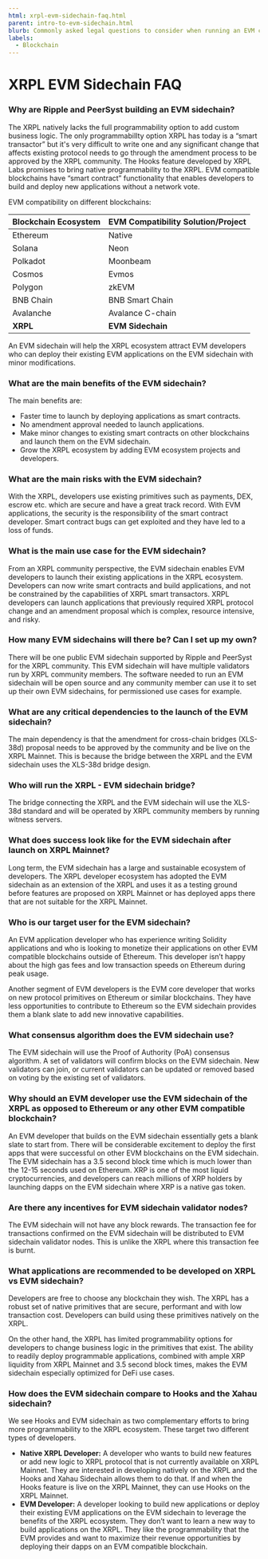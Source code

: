 ```yaml
---
html: xrpl-evm-sidechain-faq.html
parent: intro-to-evm-sidechain.html
blurb: Commonly asked legal questions to consider when running an EVM compatible sidechain.
labels:
  - Blockchain
---
```

# XRPL EVM Sidechain FAQ

### Why are Ripple and PeerSyst building an EVM sidechain?

The XRPL natively lacks the full programmability option to add custom business logic. The only programmabilIty option XRPL has today is a “smart transactor” but it's very difficult to write one and any significant change that affects existing protocol needs to go through the amendment process to be approved by the XRPL community. The Hooks feature developed by XRPL Labs promises to bring native programmability to the XRPL. EVM compatible blockchains have “smart contract” functionality that enables developers to build and deploy new applications without a network vote.

EVM compatibility on different blockchains:

| Blockchain Ecosystem | EVM Compatibility Solution/Project |
|----------------------|------------------------------------|
| Ethereum             | Native                             |
| Solana               | Neon                               |
| Polkadot             | Moonbeam                           |
| Cosmos               | Evmos                              |
| Polygon              | zkEVM                              |
| BNB Chain            | BNB Smart Chain                    |
| Avalanche            | Avalance C-chain                   |
| **XRPL**             | **EVM Sidechain**                  |

An EVM sidechain will help the XRPL ecosystem attract EVM developers who can deploy their existing EVM applications on the EVM sidechain with minor modifications.


### What are the main benefits of the EVM sidechain?

The main benefits are:

- Faster time to launch by deploying applications as smart contracts.
- No amendment approval needed to launch applications.
- Make minor changes to existing smart contracts on other blockchains and launch them on the EVM sidechain.
- Grow the XRPL ecosystem by adding EVM ecosystem projects and developers.


### What are the main risks with the EVM sidechain?

With the XRPL, developers use existing primitives such as payments, DEX, escrow etc. which are secure and have a great track record. With EVM applications, the security is the responsibility of the smart contract developer. Smart contract bugs can get exploited and they have led to a loss of funds.


### What is the main use case for the EVM sidechain?

From an XRPL community perspective, the EVM sidechain enables EVM developers to launch their existing applications in the XRPL ecosystem. Developers can now write smart contracts and build applications, and not be constrained by the capabilities of XRPL smart transactors. XRPL developers can launch applications that previously required XRPL protocol change and an amendment proposal which is complex, resource intensive, and risky.


### How many EVM sidechains will there be? Can I set up my own?

There will be one public EVM sidechain supported by Ripple and PeerSyst for the XRPL community. This EVM sidechain will have multiple validators run by XRPL community members. The software needed to run an EVM sidechain will be open source and any community member can use it to set up their own EVM sidechains, for permissioned use cases for example.


### What are any critical dependencies to the launch of the EVM sidechain?

The main dependency is that the amendment for cross-chain bridges (XLS-38d) proposal needs to be approved by the community and be live on the XRPL Mainnet. This is because the bridge between the XRPL and the EVM sidechain uses the XLS-38d bridge design.


### Who will run the XRPL - EVM sidechain bridge?

The bridge connecting the XRPL and the EVM sidechain will use the XLS-38d standard and will be operated by XRPL community members by running witness servers.


### What does success look like for the EVM sidechain after launch on XRPL Mainnet?

Long term, the EVM sidechain has a large and sustainable ecosystem of developers. The XRPL developer ecosystem has adopted the EVM sidechain as an extension of the XRPL and uses it as a testing ground before features are proposed on XRPL Mainnet or has deployed apps there that are not suitable for the XRPL Mainnet.


### Who is our target user for the EVM sidechain?

An EVM application developer who has experience writing Solidity applications and who is looking to monetize their applications on other EVM compatible blockchains outside of Ethereum. This developer isn’t happy about the high gas fees and low transaction speeds on Ethereum during peak usage.

Another segment of EVM developers is the EVM core developer that works on new protocol primitives on Ethereum or similar blockchains. They have less opportunities to contribute to Ethereum so the EVM sidechain provides them a blank slate to add new innovative capabilities.


### What consensus algorithm does the EVM sidechain use?

The EVM sidechain will use the Proof of Authority (PoA) consensus algorithm. A set of validators will confirm blocks on the EVM sidechain. New validators can join, or current validators can be updated or removed based on voting by the existing set of validators.


### Why should an EVM developer use the EVM sidechain of the XRPL as opposed to Ethereum or any other EVM compatible blockchain?

An EVM developer that builds on the EVM sidechain essentially gets a blank slate to start from. There will be considerable excitement to deploy the first apps that were successful on other EVM blockchains on the EVM sidechain. The EVM sidechain has a 3.5 second block time  which is much lower than the 12-15 seconds used on Ethereum. XRP is one of the most liquid cryptocurrencies, and developers can reach millions of XRP holders by launching dapps on the EVM sidechain where XRP is a native gas token.


### Are there any incentives for EVM sidechain validator nodes?

The EVM sidechain will not have any block rewards. The transaction fee for transactions confirmed on the EVM sidechain will be distributed to EVM sidechain validator nodes. This is unlike the XRPL where this transaction fee is burnt.


### What applications are recommended to be developed on XRPL vs EVM sidechain?

Developers are free to choose any blockchain they wish. The XRPL has a robust set of native primitives that are secure, performant and with low transaction cost. Developers can build using these primitives natively on the XRPL.

On the other hand, the XRPL has limited programmability options for developers to change business logic in the primitives that exist. The ability to readily deploy programmable applications, combined with ample XRP liquidity from XRPL Mainnet and 3.5 second block times, makes the EVM sidechain especially optimized for DeFi use cases.


### How does the EVM sidechain compare to Hooks and the Xahau sidechain?

We see Hooks and EVM sidechain as two complementary efforts to bring more programmability to the XRPL ecosystem. These target two different types of developers.

- **Native XRPL Developer:** A developer who wants to build new features or add new logic to XRPL protocol that is not currently available on XRPL Mainnet. They are interested in developing natively on the XRPL and the Hooks and Xahau Sidechain allows them to do that. If and when the Hooks feature is live on the XRPL Mainnet, they can use Hooks on the XRPL Mainnet.
- **EVM Developer:** A developer looking to build new applications or deploy their existing EVM applications on the EVM sidechain to leverage the benefits of the XRPL ecosystem. They don’t want to learn a new way to build applications on the XRPL. They like the programmability that the EVM provides and want to maximize their revenue opportunities by deploying their dapps on an EVM compatible blockchain.